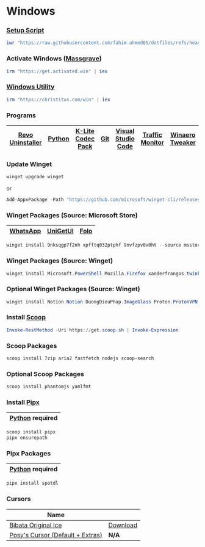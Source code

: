 # Windows

### [Setup Script](https://github.com/fahim-ahmed05/dotfiles/blob/main/ShellScripts/WindowsSetup.ps1)


```powershell
iwr "https://raw.githubusercontent.com/fahim-ahmed05/dotfiles/refs/heads/main/powershell/scripts/WindowsSetup.ps1" | iex
```

### Activate Windows ([Massgrave](https://github.com/massgravel/Microsoft-Activation-Scripts))


```powershell
irm "https://get.activated.win" | iex
```

### [Windows Utility](https://github.com/ChrisTitusTech/winutil)

```powershell
irm "https://christitus.com/win" | iex
```

### Programs

| [Revo Uninstaller](https://www.revouninstaller.com/revo-uninstaller-free-download/)  | [Python](https://www.python.org/downloads/) | [K-Lite Codec Pack](https://codecguide.com/download_k-lite_codec_pack_standard.htm) | [Git](https://git-scm.com/download/win) | [Visual Studio Code](https://code.visualstudio.com/) | [Traffic Monitor](https://github.com/zhongyang219/TrafficMonitor/releases) | [Winaero Tweaker](https://winaerotweaker.com/) |
|------|------|------|------|------|------|------|

### Update Winget

```powershell
winget upgrade winget
```

or

```powershell
Add-AppxPackage -Path "https://github.com/microsoft/winget-cli/releases/latest/download/Microsoft.DesktopAppInstaller_8wekyb3d8bbwe.msixbundle" -ForceApplicationShutdown
```

### Winget Packages (Source: Microsoft Store)

| [WhatsApp](https://apps.microsoft.com/detail/9nksqgp7f2nh) | [UniGetUI](https://apps.microsoft.com/detail/xpfftq032ptphf) | [Folo](https://apps.microsoft.com/detail/9nvfzpv0v0ht)
|----------|----------|------|

```powershell
winget install 9nksqgp7f2nh xpfftq032ptphf 9nvfzpv0v0ht --source msstore --accept-package-agreements --accept-source-agreements
```

### Winget Packages (Source: Winget)

```powershell
winget install Microsoft.PowerShell Mozilla.Firefox xanderfrangos.twinkletray HermannSchinagl.LinkShellExtension yt-dlp.yt-dlp Notepad++.Notepad++ voidtools.Everything qBittorrent.qBittorrent Flow-Launcher.Flow-Launcher SumatraPDF.SumatraPDF AutoHotkey.AutoHotkey Syncthing.Syncthing Stremio.Stremio Obsidian.Obsidian QL-Win.QuickLook AdrienAllard.FileConverter AIMP.AIMP Brave.Brave eMClient.eMClient Microsoft.PowerToys ente-io.auth-desktop ONLYOFFICE.DesktopEditors Cloudflare.Warp Tonec.InternetDownloadManager --source winget --accept-package-agreements --accept-source-agreements
```

### Optional Winget Packages (Source: Winget)

```powershell
winget install Notion.Notion DuongDieuPhap.ImageGlass Proton.ProtonVPN PeterPawlowski.foobar2000 PrestonN.FreeTube calibre.calibre BlueStack.BlueStacks th-ch.YouTubeMusic --source winget --accept-package-agreements --accept-source-agreements
```

### Install [Scoop](https://scoop.sh/)

```powershell
Invoke-RestMethod -Uri https://get.scoop.sh | Invoke-Expression
```

### Scoop Packages

```powershell
scoop install 7zip aria2 fastfetch nodejs scoop-search
```

### Optional Scoop Packages

```powershell
scoop install phantomjs yamlfmt
```

### Install [Pipx](https://github.com/pypa/pipx)

| [Python](https://www.python.org/downloads/) required |
|------------------------------------------------------|

```powershell
scoop install pipx
pipx ensurepath
```
### Pipx Packages

| [Python](https://www.python.org/downloads/) required |
|------------------------------------------------------|

```powershell
pipx install spotdl
```

### Cursors

| Name |       |
|------|-------|
| [Bibata Original Ice](https://github.com/ful1e5/Bibata_Cursor) | [Download](https://github.com/ful1e5/Bibata_Cursor/releases/latest/download/Bibata-Original-Ice-Windows.zip) |
| [Posy's Cursor (Default + Extras)](https://www.michieldb.nl/other/cursors/) | **N/A** |
